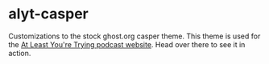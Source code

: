 alyt-casper
===========

Customizations to the stock ghost.org casper theme.
This theme is used for the [At Least You're Trying podcast website](http://gtradio.net/alyt).
Head over there to see it in action.
